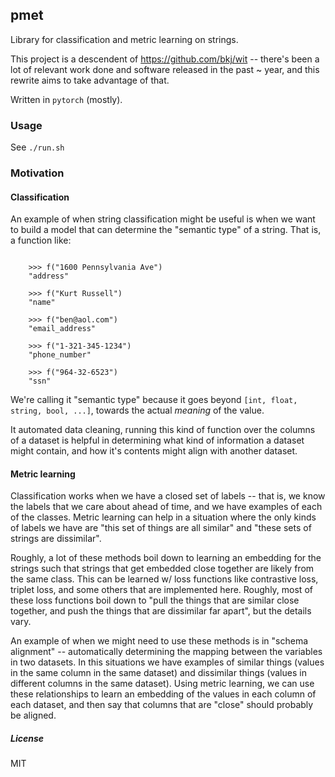 ## pmet

Library for classification and metric learning on strings.

This project is a descendent of https://github.com/bkj/wit -- there's been a lot of relevant work done and software released in the past ~ year, and this rewrite aims to take advantage of that.

Written in `pytorch` (mostly).

### Usage

See `./run.sh`

### Motivation

#### Classification

An example of when string classification might be useful is when we want to build a model that can determine the "semantic type" of a string.  That is, a function like:

```

    >>> f("1600 Pennsylvania Ave")
    "address"
    
    >>> f("Kurt Russell")
    "name"
    
    >>> f("ben@aol.com")
    "email_address"

    >>> f("1-321-345-1234")
    "phone_number"
    
    >>> f("964-32-6523")
    "ssn"

```

We're calling it "semantic type" because it goes beyond `[int, float, string, bool, ...]`, towards the actual _meaning_ of the value. 

It automated data cleaning, running this kind of function over the columns of a dataset is helpful in determining what kind of information a dataset might contain, and how it's contents might align with another dataset.

#### Metric learning

Classification works when we have a closed set of labels -- that is, we know the labels that we care about ahead of time, and we have examples of each of the classes.  Metric learning can help in a situation where the only kinds of labels we have are "this set of things are all similar" and "these sets of strings are dissimilar".

Roughly, a lot of these methods boil down to learning an embedding for the strings such that strings that get embedded close together are likely from the same class.  This can be learned w/ loss functions like contrastive loss, triplet loss, and some others that are implemented here.  Roughly, most of these loss functions boil down to "pull the things that are similar close together, and push the things that are dissimilar far apart", but the details vary.

An example of when we might need to use these methods is in "schema alignment" -- automatically determining the mapping between the variables in two datasets.  In this situations we have examples of similar things (values in the same column in the same dataset) and dissimilar things (values in different columns in the same dataset).  Using metric learning, we can use these relationships to learn an embedding of the values in each column of each dataset, and then say that columns that are "close" should probably be aligned.

##### License
MIT

